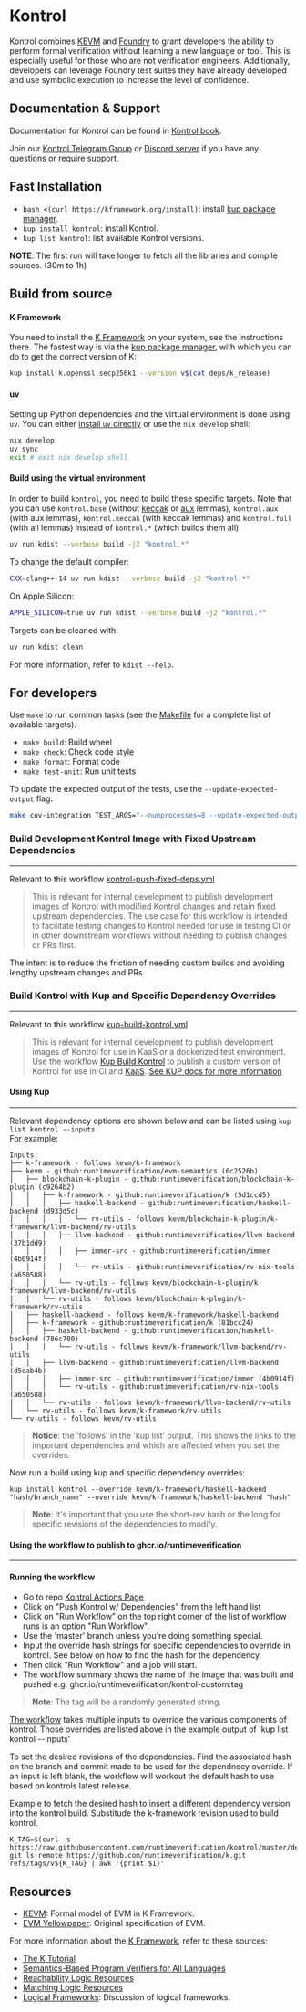 # Kontrol
Kontrol combines [KEVM](https://github.com/runtimeverification/evm-semantics) and [Foundry](https://book.getfoundry.sh/) to grant developers the ability to perform formal verification without learning a new language or tool. This is especially useful for those who are not verification engineers. Additionally, developers can leverage Foundry test suites they have already developed and use symbolic execution to increase the level of confidence.

## Documentation & Support
Documentation for Kontrol can be found in [Kontrol book](https://docs.runtimeverification.com/kontrol).

Join our [Kontrol Telegram Group](https://t.me/rv_kontrol) or [Discord server](https://discord.com/invite/CurfmXNtbN) if you have any questions or require support.

## Fast Installation

-   `bash <(curl https://kframework.org/install)`: install [kup package manager].
-   `kup install kontrol`: install Kontrol.
-   `kup list kontrol`: list available Kontrol versions.

**NOTE**: The first run will take longer to fetch all the libraries and compile sources. (30m to 1h)

## Build from source

#### K Framework

You need to install the [K Framework] on your system, see the instructions there.
The fastest way is via the [kup package manager], with which you can do to get the correct version of K:

```sh
kup install k.openssl.secp256k1 --version v$(cat deps/k_release)
```

#### uv
Setting up Python dependencies and the virtual environment is done using `uv`. You can either [install `uv` directly](https://docs.astral.sh/uv/getting-started/installation/) or use the `nix develop` shell:
```sh
nix develop
uv sync
exit # exit nix develop shell
```


#### Build using the virtual environment

In order to build `kontrol`, you need to build these specific targets.
Note that you can use `kontrol.base` (without [keccak](https://github.com/runtimeverification/kontrol/blob/master/src/kontrol/kdist/keccak.md) or [aux](https://github.com/runtimeverification/kontrol/blob/master/src/kontrol/kdist/kontrol_lemmas.md) lemmas), `kontrol.aux` (with aux lemmas), `kontrol.keccak` (with keccak lemmas) and `kontrol.full` (with all lemmas) instead of `kontrol.*` (which builds them all).

```sh
uv run kdist --verbose build -j2 "kontrol.*"
```

To change the default compiler:
```sh
CXX=clang++-14 uv run kdist --verbose build -j2 "kontrol.*"
```

On Apple Silicon:
```sh
APPLE_SILICON=true uv run kdist --verbose build -j2 "kontrol.*"
```

Targets can be cleaned with:
```sh
uv run kdist clean
```

For more information, refer to `kdist --help`.


## For developers

Use `make` to run common tasks (see the [Makefile](Makefile) for a complete list of available targets).

* `make build`: Build wheel
* `make check`: Check code style
* `make format`: Format code
* `make test-unit`: Run unit tests

To update the expected output of the tests, use the `--update-expected-output` flag:
```sh
make cov-integration TEST_ARGS="--numprocesses=8 --update-expected-output"
```

### Build Development Kontrol Image with Fixed Upstream Dependencies
--------------------------------
Relevant to this workflow [kontrol-push-fixed-deps.yml](.github/workflows/kontrol-push-fixed-deps.yml)
>This is relevant for internal development to publish development images of Kontrol with modified Kontrol changes and retain fixed upstream dependencies.
The use case for this workflow is intended to facilitate testing changes to Kontrol needed for use in testing CI or in other downstream workflows without needing to publish changes or PRs first.

The intent is to reduce the friction of needing custom builds and avoiding lengthy upstream changes and PRs.

### Build Kontrol with Kup and Specific Dependency Overrides
--------------------------------
Relevant to this workflow [kup-build-kontrol.yml](.github/workflows/kontrol-push-unfixed-deps.yml)
> This is relevant for internal development to publish development images of Kontrol for use in KaaS or a dockerized test environment.
Use the workflow [Kup Build Kontrol](.github/workflows/kup-build-kontrol.yml) to publish a custom version of Kontrol for use in CI and [KaaS](https://kaas.runtimeverification.com/).
[See KUP docs for more information](https://github.com/runtimeverification/kup/blob/master/src/kup/install-help.md#kup-install----override)

#### Using Kup 
-------------
Relevant dependency options are shown below and can be listed using `kup list kontrol --inputs`  
For example: 
```
Inputs:
├── k-framework - follows kevm/k-framework
├── kevm - github:runtimeverification/evm-semantics (6c2526b)
│   ├── blockchain-k-plugin - github:runtimeverification/blockchain-k-plugin (c9264b2)
│   │   ├── k-framework - github:runtimeverification/k (5d1ccd5)
│   │   │   ├── haskell-backend - github:runtimeverification/haskell-backend (d933d5c)
│   │   │   │   └── rv-utils - follows kevm/blockchain-k-plugin/k-framework/llvm-backend/rv-utils
│   │   │   ├── llvm-backend - github:runtimeverification/llvm-backend (37b1dd9)
│   │   │   │   ├── immer-src - github:runtimeverification/immer (4b0914f)
│   │   │   │   └── rv-utils - github:runtimeverification/rv-nix-tools (a650588)
│   │   │   └── rv-utils - follows kevm/blockchain-k-plugin/k-framework/llvm-backend/rv-utils
│   │   └── rv-utils - follows kevm/blockchain-k-plugin/k-framework/rv-utils
│   ├── haskell-backend - follows kevm/k-framework/haskell-backend
│   ├── k-framework - github:runtimeverification/k (81bcc24)
│   │   ├── haskell-backend - github:runtimeverification/haskell-backend (786c780)
│   │   │   └── rv-utils - follows kevm/k-framework/llvm-backend/rv-utils
│   │   ├── llvm-backend - github:runtimeverification/llvm-backend (d5eab4b)
│   │   │   ├── immer-src - github:runtimeverification/immer (4b0914f)
│   │   │   └── rv-utils - github:runtimeverification/rv-nix-tools (a650588)
│   │   └── rv-utils - follows kevm/k-framework/llvm-backend/rv-utils
│   └── rv-utils - follows kevm/k-framework/rv-utils
└── rv-utils - follows kevm/rv-utils
```
> **Notice**: the 'follows' in the 'kup list' output. This shows the links to the important dependencies and which are affected when you set the overrides. 

Now run a build using kup and specific dependency overrides:    

`kup install kontrol --override kevm/k-framework/haskell-backend "hash/branch_name" --override kevm/k-framework/haskell-backend "hash"`  

> **Note**: It's important that you use the short-rev hash or the long for specific revisions of the dependencies to modify. 

#### Using the workflow to publish to ghcr.io/runtimeverification
--------------------------------

#### Running the workflow
- Go to repo [Kontrol Actions Page](https://github.com/runtimeverification/kontrol/actions) 
- Click on "Push Kontrol w/ Dependencies" from the left hand list 
- Click on "Run Workflow" on the top right corner of the list of workflow runs is an option "Run Workflow".
- Use the 'master' branch unless you're doing something special.
- Input the override hash strings for specific dependencies to override in kontrol. See below on how to find the hash for the dependency.
- Then click "Run Workflow" and a job will start.
- The workflow summary shows the name of the image that was built and pushed e.g. ghcr.io/runtimeverification/kontrol-custom:tag 

> **Note**: The tag will be a randomly generated string.

[The workflow](.github/workflows/kontrol-push-unfixed-deps.yml) takes multiple inputs to override the various components of kontrol. Those overrides are listed above in the example output of 'kup list kontrol --inputs' 

To set the desired revisions of the dependencies. Find the associated hash on the branch and commit made to be used for the dependnecy override. 
If an input is left blank, the workflow will workout the default hash to use based on kontrols latest release. 

Example to fetch the desired hash to insert a different dependency version into the kontrol build.
Substitude the k-framework revision used to build kontrol.
```
K_TAG=$(curl -s https://raw.githubusercontent.com/runtimeverification/kontrol/master/deps/k_release)
git ls-remote https://github.com/runtimeverification/k.git refs/tags/v${K_TAG} | awk '{print $1}'
```

## Resources

-   [KEVM](https://github.com/runtimeverification/evm-semantics): Formal model of EVM in K Framework.
-   [EVM Yellowpaper](https://github.com/ethereum/yellowpaper): Original specification of EVM.

For more information about the [K Framework], refer to these sources:

-   [The K Tutorial](https://github.com/runtimeverification/k/tree/master/k-distribution/k-tutorial)
-   [Semantics-Based Program Verifiers for All Languages](https://fsl.cs.illinois.edu/publications/stefanescu-park-yuwen-li-rosu-2016-oopsla)
-   [Reachability Logic Resources](http://fsl.cs.illinois.edu/index.php/Reachability_Logic_in_K)
-   [Matching Logic Resources](http://www.matching-logic.org/)
-   [Logical Frameworks](https://dl.acm.org/doi/10.5555/208683.208700): Discussion of logical frameworks.

[K Framework]: <https://kframework.org>
[kup package manager]: <https://github.com/runtimeverification/kup>
